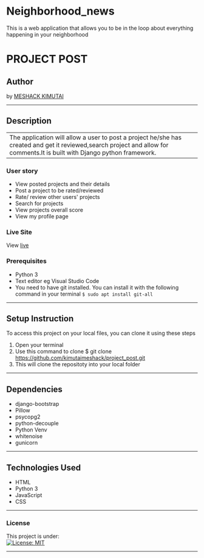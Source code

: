 # Neighborhood_news
This is a web application that allows you to be in the loop about everything happening in your neighborhood
# PROJECT POST
## Author
by [MESHACK KIMUTAI](https://github.com/kimutaimeshack?tab=repositories)
*********
## Description
<table>
<tr>
<td>The application will allow a user to post a project he/she has created and get it reviewed,search project and allow for comments.It is built with Django python framework.
</td>
</tr>
</table>


### User story
* View posted projects and their details
* Post a project to be rated/reviewed
* Rate/ review other users' projects
* Search for projects 
* View projects overall score
* View my profile page


### Live Site
View [live](https://projectpost001.herokuapp.com/)

### Prerequisites
* Python 3
* Text editor eg Visual Studio Code
* You need to have git installed. You can install it with the following command in your terminal
`$ sudo apt install git-all`
*****
## Setup Instruction
To access this project on your local files, you can clone it using these steps
1. Open your terminal
1. Use this command to clone $ git clone https://github.com/kimutaimeshack/project_post.git
1. This will clone the repositoty into your local folder
*****



## Dependencies
* django-bootstrap
* Pillow
* psycopg2
* python-decouple
* Python Venv
* whitenoise
* gunicorn
*****
## Technologies Used
* HTML
* Python 3
* JavaScript
* CSS
******


### License
This project is under:  
[![License: MIT](https://img.shields.io/badge/License-MIT-yellow.svg)](/LICENSE)
*****
